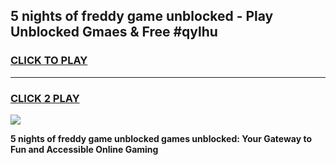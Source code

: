 
## 5 nights of freddy game unblocked - Play Unblocked Gmaes & Free #qylhu
<h3>
<a href="https://news.freeplayer.one?title=5_nights_of_freddy_game_unblocked&ref=03M">CLICK TO PLAY</a></h3>
<hr>

<h3>
<a href="https://news.freeplayer.one?title=5_nights_of_freddy_game_unblocked&ref=03M">CLICK 2 PLAY</a>
  
</h3>

<a href="https://news.freeplayer.one?title=5_nights_of_freddy_game_unblocked&ref=03M"><img src="https://clearcache.store/games.png"></a>


**5 nights of freddy game unblocked games unblocked: Your Gateway to Fun and Accessible Online Gaming**
